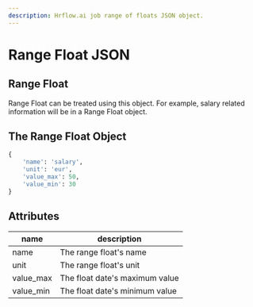 ```yaml
---
description: Hrflow.ai job range of floats JSON object.
---
```


# Range Float JSON

## Range Float

Range Float can be treated using this object. For example, salary related information will be in a Range Float object.

## The Range Float Object

```python
{
    'name': 'salary',
    'unit': 'eur',
    'value_max': 50,
    'value_min': 30
}
```

## Attributes

| name       | description                    |
| ---------- | ------------------------------ |
| name       | The range float's name         |
| unit       | The range float's unit         |
| value\_max | The float date's maximum value |
| value\_min | The float date's minimum value |

